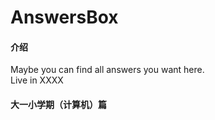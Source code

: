# AnswersBox

#### 介绍
Maybe you can find all answers you want here.<br>
Live in XXXX

#### 大一小学期（计算机）篇